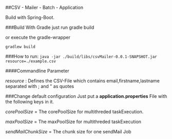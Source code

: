 ##CSV - Mailer - Batch - Application

Build with Spring-Boot.

###Build
With Gradle 
just run gradle build

or execute the gradle-wrapper

`gradlew build`

###How to run:
`java -jar ./build/libs/csvMailer-0.0.1-SNAPSHOT.jar resource=./example.csv`

####Commandline Parameter
 
_resource_ : Defines the CSV-File which contains email,firstname,lastname separated with ; and " as quotes

###Change default configuration
Just put a __application.properties__ File with the following keys in it.

_corePoolSize_ = The corePoolSize for multithreded taskExecution.

_maxPoolSize_ = The maxPoolSize for multithreded taskExecution

_sendMailChunkSize_ = The chunk size for one sendMail Job

